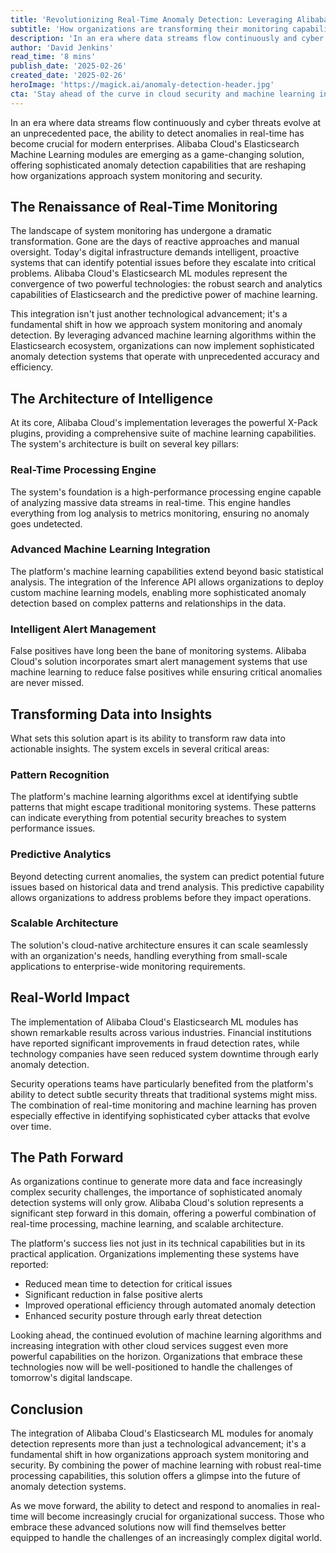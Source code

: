 ```yaml
---
title: 'Revolutionizing Real-Time Anomaly Detection: Leveraging Alibaba Cloud Elasticsearch ML Modules for Enhanced Security and Performance'
subtitle: 'How organizations are transforming their monitoring capabilities with advanced machine learning and real-time analytics'
description: 'In an era where data streams flow continuously and cyber threats evolve at an unprecedented pace, the ability to detect anomalies in real-time has become crucial for modern enterprises. Alibaba Cloud's Elasticsearch Machine Learning modules are emerging as a game-changing solution, offering sophisticated anomaly detection capabilities that are reshaping how organizations approach system monitoring and security.'
author: 'David Jenkins'
read_time: '8 mins'
publish_date: '2025-02-26'
created_date: '2025-02-26'
heroImage: 'https://magick.ai/anomaly-detection-header.jpg'
cta: 'Stay ahead of the curve in cloud security and machine learning innovations! Follow us on LinkedIn for regular updates on cutting-edge technologies and industry insights that are shaping the future of anomaly detection and system monitoring.'
---
```


In an era where data streams flow continuously and cyber threats evolve at an unprecedented pace, the ability to detect anomalies in real-time has become crucial for modern enterprises. Alibaba Cloud's Elasticsearch Machine Learning modules are emerging as a game-changing solution, offering sophisticated anomaly detection capabilities that are reshaping how organizations approach system monitoring and security.

## The Renaissance of Real-Time Monitoring

The landscape of system monitoring has undergone a dramatic transformation. Gone are the days of reactive approaches and manual oversight. Today's digital infrastructure demands intelligent, proactive systems that can identify potential issues before they escalate into critical problems. Alibaba Cloud's Elasticsearch ML modules represent the convergence of two powerful technologies: the robust search and analytics capabilities of Elasticsearch and the predictive power of machine learning.

This integration isn't just another technological advancement; it's a fundamental shift in how we approach system monitoring and anomaly detection. By leveraging advanced machine learning algorithms within the Elasticsearch ecosystem, organizations can now implement sophisticated anomaly detection systems that operate with unprecedented accuracy and efficiency.

## The Architecture of Intelligence

At its core, Alibaba Cloud's implementation leverages the powerful X-Pack plugins, providing a comprehensive suite of machine learning capabilities. The system's architecture is built on several key pillars:

### Real-Time Processing Engine

The system's foundation is a high-performance processing engine capable of analyzing massive data streams in real-time. This engine handles everything from log analysis to metrics monitoring, ensuring no anomaly goes undetected.

### Advanced Machine Learning Integration

The platform's machine learning capabilities extend beyond basic statistical analysis. The integration of the Inference API allows organizations to deploy custom machine learning models, enabling more sophisticated anomaly detection based on complex patterns and relationships in the data.

### Intelligent Alert Management

False positives have long been the bane of monitoring systems. Alibaba Cloud's solution incorporates smart alert management systems that use machine learning to reduce false positives while ensuring critical anomalies are never missed.

## Transforming Data into Insights

What sets this solution apart is its ability to transform raw data into actionable insights. The system excels in several critical areas:

### Pattern Recognition

The platform's machine learning algorithms excel at identifying subtle patterns that might escape traditional monitoring systems. These patterns can indicate everything from potential security breaches to system performance issues.

### Predictive Analytics

Beyond detecting current anomalies, the system can predict potential future issues based on historical data and trend analysis. This predictive capability allows organizations to address problems before they impact operations.

### Scalable Architecture

The solution's cloud-native architecture ensures it can scale seamlessly with an organization's needs, handling everything from small-scale applications to enterprise-wide monitoring requirements.

## Real-World Impact

The implementation of Alibaba Cloud's Elasticsearch ML modules has shown remarkable results across various industries. Financial institutions have reported significant improvements in fraud detection rates, while technology companies have seen reduced system downtime through early anomaly detection.

Security operations teams have particularly benefited from the platform's ability to detect subtle security threats that traditional systems might miss. The combination of real-time monitoring and machine learning has proven especially effective in identifying sophisticated cyber attacks that evolve over time.

## The Path Forward

As organizations continue to generate more data and face increasingly complex security challenges, the importance of sophisticated anomaly detection systems will only grow. Alibaba Cloud's solution represents a significant step forward in this domain, offering a powerful combination of real-time processing, machine learning, and scalable architecture.

The platform's success lies not just in its technical capabilities but in its practical application. Organizations implementing these systems have reported:

- Reduced mean time to detection for critical issues
- Significant reduction in false positive alerts
- Improved operational efficiency through automated anomaly detection
- Enhanced security posture through early threat detection

Looking ahead, the continued evolution of machine learning algorithms and increasing integration with other cloud services suggest even more powerful capabilities on the horizon. Organizations that embrace these technologies now will be well-positioned to handle the challenges of tomorrow's digital landscape.

## Conclusion

The integration of Alibaba Cloud's Elasticsearch ML modules for anomaly detection represents more than just a technological advancement; it's a fundamental shift in how organizations approach system monitoring and security. By combining the power of machine learning with robust real-time processing capabilities, this solution offers a glimpse into the future of anomaly detection systems.

As we move forward, the ability to detect and respond to anomalies in real-time will become increasingly crucial for organizational success. Those who embrace these advanced solutions now will find themselves better equipped to handle the challenges of an increasingly complex digital world.